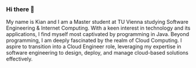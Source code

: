 ### Hi there 👋

My name is Kian and I am a Master student at TU Vienna studying Software Engineering & Internet Computing. With a keen interest in technology and its applications, I find myself most captivated by programming in Java. 
Beyond programming, I am deeply fascinated by the realm of Cloud Computing. I aspire to transition into a Cloud Engineer role, leveraging my expertise in software engineering to design, deploy, and manage cloud-based solutions effectively. 
